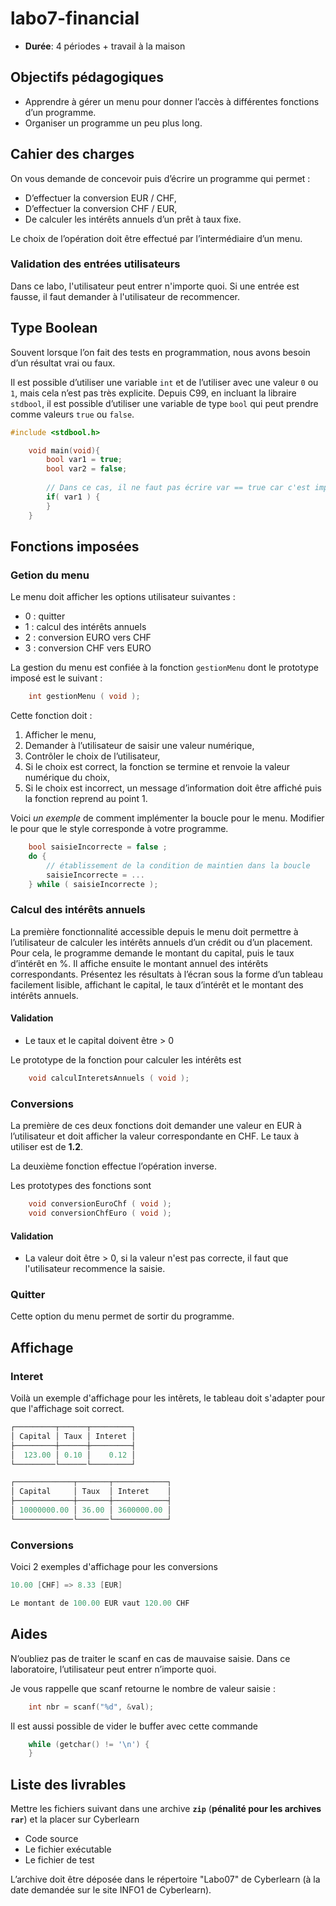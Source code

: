 # labo7-financial

- **Durée**: 4 périodes + travail à la maison

## Objectifs pédagogiques
-  Apprendre à gérer un menu pour donner l’accès à différentes fonctions d’un programme.
-  Organiser un programme un peu plus long.

## Cahier des charges
On vous demande de concevoir puis d’écrire un programme qui permet :
- D’effectuer la conversion EUR / CHF,
- D’effectuer la conversion CHF / EUR,
- De calculer les intérêts annuels d’un prêt à taux fixe.

Le choix de l’opération doit être effectué par l’intermédiaire d’un menu.

### Validation des entrées utilisateurs
Dans ce labo, l'utilisateur peut entrer n'importe quoi. Si une entrée est fausse, il faut demander à l'utilisateur de recommencer.

## Type Boolean
Souvent lorsque l’on fait des tests en programmation, nous avons besoin d’un résultat vrai ou faux.

Il est possible d’utiliser une variable `int` et de l’utiliser avec une valeur `0` ou `1`, mais cela n’est pas très explicite. Depuis C99, en incluant la libraire `stdbool`, il est possible d’utiliser une variable de type `bool` qui peut prendre comme valeurs `true` ou `false`.

```C
#include <stdbool.h>

    void main(void){
        bool var1 = true;
        bool var2 = false;
        
        // Dans ce cas, il ne faut pas écrire var == true car c'est implicite
        if( var1 ) {
        }
    }
```


## Fonctions imposées
### Getion du menu
Le menu doit afficher les options utilisateur suivantes :
- 0 : quitter
- 1 : calcul des intérêts annuels
- 2 : conversion EURO vers CHF
- 3 : conversion CHF vers EURO

La gestion du menu est confiée à la fonction `gestionMenu` dont le prototype imposé est le suivant :

```C  
    int gestionMenu ( void ); 
```

Cette fonction doit :
1.  Afficher le menu,
1.  Demander à l’utilisateur de saisir une valeur numérique,
1.  Contrôler le choix de l’utilisateur,
1.  Si le choix est correct, la fonction se termine et renvoie la valeur numérique du choix,
1.  Si le choix est incorrect, un message d’information doit être affiché puis la fonction reprend au point 1.

Voici *un exemple* de comment implémenter la boucle pour le menu. Modifier le pour que le style corresponde à votre programme.

```C
    bool saisieIncorrecte = false ;
    do {
        // établissement de la condition de maintien dans la boucle
        saisieIncorrecte = ...
    } while ( saisieIncorrecte );
```

### Calcul des intérêts annuels
La première fonctionnalité accessible depuis le menu doit permettre à l’utilisateur de calculer les intérêts
annuels d’un crédit ou d’un placement. Pour cela, le programme demande le montant du capital, puis le
taux d’intérêt en %. Il affiche ensuite le montant annuel des intérêts correspondants. Présentez les résultats
à l’écran sous la forme d’un tableau facilement lisible, affichant le capital, le taux d’intérêt et le montant des
intérêts annuels.

#### Validation
-  Le taux et le capital doivent être > 0

Le prototype de la fonction pour calculer les intérêts est

```C
    void calculInteretsAnnuels ( void );
```

### Conversions
La première de ces deux fonctions doit demander une valeur en EUR à l’utilisateur et doit afficher la valeur
correspondante en CHF. Le taux à utiliser
est de **1.2**.

La deuxième fonction effectue l’opération inverse.

Les prototypes des fonctions sont
```C
    void conversionEuroChf ( void );
    void conversionChfEuro ( void );
```

#### Validation
-  La valeur doit être > 0, si la valeur n'est pas correcte, il faut que l'utilisateur recommence la saisie.

### Quitter
Cette option du menu permet de sortir du programme.

## Affichage 
### Interet
Voilà un exemple d'affichage pour les intêrets, le tableau doit s'adapter pour que l'affichage soit correct.

```C
┌─────────┬──────┬─────────┐
│ Capital │ Taux │ Interet │
├─────────┼──────┼─────────┤
│  123.00 │ 0.10 │    0.12 │
└─────────└──────└─────────┘
```

```C
┌─────────────┬───────┬────────────┐
│ Capital     │ Taux  │ Interet    │
├─────────────┼───────┼────────────┤
│ 10000000.00 │ 36.00 │ 3600000.00 │
└─────────────└───────└────────────┘
```

### Conversions
Voici 2 exemples d'affichage pour les conversions
```C
10.00 [CHF] => 8.33 [EUR]
```

```C
Le montant de 100.00 EUR vaut 120.00 CHF
```

## Aides
N’oubliez pas de traiter le scanf en cas de mauvaise saisie. Dans ce laboratoire, l’utilisateur peut entrer n’importe quoi.

Je vous rappelle que scanf retourne le nombre de valeur saisie :
```C
    int nbr = scanf("%d", &val);
```

Il est aussi possible de vider le buffer avec cette commande
```C
    while (getchar() != '\n') {
    }
```


## Liste des livrables

Mettre les fichiers suivant dans une archive **`zip`** (**pénalité pour les archives `rar`**) et la placer sur Cyberlearn
-  Code source
-  Le fichier exécutable
-  Le fichier de test

L’archive doit être déposée dans le répertoire "Labo07" de Cyberlearn (à la date
demandée sur le site INFO1 de Cyberlearn).
